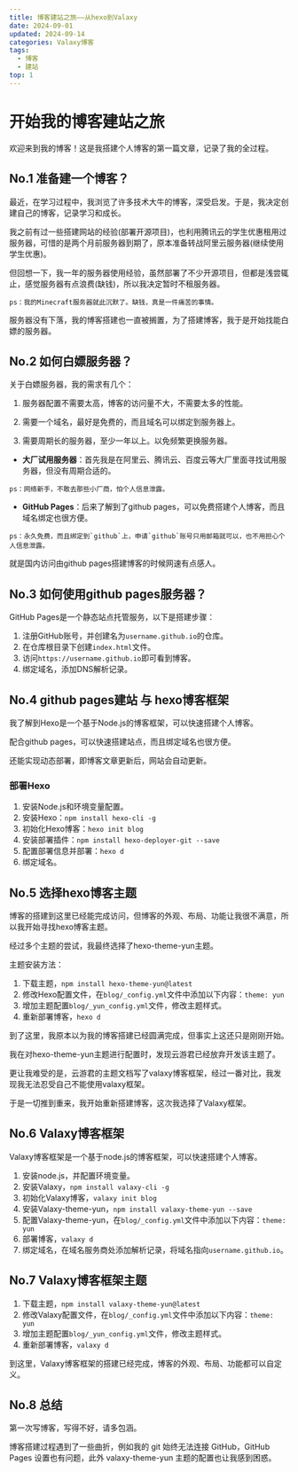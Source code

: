 ```yaml
---
title: 博客建站之旅——从hexo到Valaxy
date: 2024-09-01
updated: 2024-09-14
categories: Valaxy博客
tags:
  - 博客
  - 建站
top: 1
---
```


# 开始我的博客建站之旅
欢迎来到我的博客！这是我搭建个人博客的第一篇文章，记录了我的全过程。

## No.1 准备建一个博客？
最近，在学习过程中，我浏览了许多技术大牛的博客，深受启发。于是，我决定创建自己的博客，记录学习和成长。

我之前有过一些搭建网站的经验(部署开源项目)，也利用腾讯云的学生优惠租用过服务器，可惜的是两个月前服务器到期了，原本准备转战阿里云服务器(继续使用学生优惠)。

但回想一下，我一年的服务器使用经验，虽然部署了不少开源项目，但都是浅尝辄止，感觉服务器有点浪费(缺钱)，所以我决定暂时不租服务器。
```
ps：我的Minecraft服务器就此沉默了。缺钱，真是一件痛苦的事情。
```
服务器没有下落，我的博客搭建也一直被搁置，为了搭建博客，我于是开始找能白嫖的服务器。

## No.2 如何白嫖服务器？
关于白嫖服务器，我的需求有几个：

1. 服务器配置不需要太高，博客的访问量不大，不需要太多的性能。

2. 需要一个域名，最好是免费的，而且域名可以绑定到服务器上。

3. 需要周期长的服务器，至少一年以上。以免频繁更换服务器。

- **大厂试用服务器**：首先我是在阿里云、腾讯云、百度云等大厂里面寻找试用服务器，但没有周期合适的。
```
ps：网络新手，不敢去那些小厂商，怕个人信息泄露。
```
- **GitHub Pages**：后来了解到了github pages，可以免费搭建个人博客，而且域名绑定也很方便。
```
ps：永久免费，而且绑定到`github`上，申请`github`账号只用邮箱就可以，也不用担心个人信息泄露。
```
就是国内访问由github pages搭建博客的时候网速有点感人。

## No.3 如何使用github pages服务器？

GitHub Pages是一个静态站点托管服务，以下是搭建步骤：

1. 注册GitHub账号，并创建名为`username.github.io`的仓库。
2. 在仓库根目录下创建`index.html`文件。
3. 访问`https://username.github.io`即可看到博客。
4. 绑定域名，添加DNS解析记录。

## No.4 github pages建站 与 hexo博客框架
我了解到Hexo是一个基于Node.js的博客框架，可以快速搭建个人博客。

配合github pages，可以快速搭建站点，而且绑定域名也很方便。

还能实现动态部署，即博客文章更新后，网站会自动更新。

### 部署Hexo

1. 安装Node.js和环境变量配置。
2. 安装Hexo：`npm install hexo-cli -g`
3. 初始化Hexo博客：`hexo init blog`
4. 安装部署插件：`npm install hexo-deployer-git --save`
5. 配置部署信息并部署：`hexo d`
6. 绑定域名。

## No.5 选择hexo博客主题
博客的搭建到这里已经能完成访问，但博客的外观、布局、功能让我很不满意，所以我开始寻找hexo博客主题。

经过多个主题的尝试，我最终选择了hexo-theme-yun主题。

主题安装方法：

1. 下载主题，`npm install hexo-theme-yun@latest`
2. 修改Hexo配置文件，在`blog/_config.yml`文件中添加以下内容：`theme: yun`
3. 增加主题配置`blog/_yun_config.yml`文件，修改主题样式。
4. 重新部署博客，`hexo d`

到了这里，我原本以为我的博客搭建已经圆满完成，但事实上这还只是刚刚开始。

我在对hexo-theme-yun主题进行配置时，发现云游君已经放弃开发该主题了。

更让我难受的是，云游君的主题文档写了valaxy博客框架，经过一番对比，我发现我无法忍受自己不能使用valaxy框架。

于是一切推到重来，我开始重新搭建博客，这次我选择了Valaxy框架。

## No.6 Valaxy博客框架
Valaxy博客框架是一个基于node.js的博客框架，可以快速搭建个人博客。

1. 安装node.js，并配置环境变量。
2. 安装Valaxy，`npm install valaxy-cli -g`
3. 初始化Valaxy博客，`valaxy init blog`
4. 安装Valaxy-theme-yun，`npm install valaxy-theme-yun --save`
5. 配置Valaxy-theme-yun，在`blog/_config.yml`文件中添加以下内容：`theme: yun`
6. 部署博客，`valaxy d`
7. 绑定域名，在域名服务商处添加解析记录，将域名指向`username.github.io`。

## No.7 Valaxy博客框架主题

1. 下载主题，`npm install valaxy-theme-yun@latest`
2. 修改Valaxy配置文件，在`blog/_config.yml`文件中添加以下内容：`theme: yun`
3. 增加主题配置`blog/_yun_config.yml`文件，修改主题样式。
4. 重新部署博客，`valaxy d`

到这里，Valaxy博客框架的搭建已经完成，博客的外观、布局、功能都可以自定义。

## No.8 总结
第一次写博客，写得不好，请多包涵。

博客搭建过程遇到了一些曲折，例如我的 git 始终无法连接 GitHub，GitHub Pages 设置也有问题，此外 valaxy-theme-yun 主题的配置也让我感到困惑。

